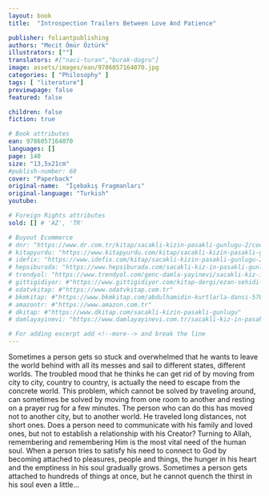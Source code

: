 ```yaml
---
layout: book
title:  "Introspection Trailers Between Love And Patience"

publisher: foliantpublishing
authors: "Mecit Ömür Öztürk"
illustrators: [""]
translators: #["naci-turan","burak-dogru"]
image: assets/images/ean/9786057164070.jpg
categories: [ "Philosophy" ]
tags: [ "literature"]
previewpage: false
featured: false

children: false
fiction: true

# Book attributes
ean: 9786057164070
languages: []
page: 140
size: "13,5x21cm"
#publish-number: 60
cover: "Paperback"
original-name:  "İçebakış Fragmanları"
original-language: "Turkish"
youtube:

# Foreign Rights attributes
sold: [] # 'AZ', 'TR'

# Buyout Ecommerce
# dnr: "https://www.dr.com.tr/kitap/sacakli-kizin-pasakli-gunlugu-2/cocuk-ve-genclik/genclik-10-yas/roman-oyku/urunno=0001893059001"
# kitapyurdu: "https://www.kitapyurdu.com/kitap/sacakli-kizin-pasakli-gunlugu-2-/560122.html&filter_name=Sa%C3%A7akl%C4%B1+K%C4%B1z%27%C4%B1n+Pasakl%C4%B1+G%C3%BCnl%C3%BC%C4%9F%C3%BC+2"
# idefix: "https://www.idefix.com/kitap/sacakli-kizin-pasakli-gunlugu-2/cocuk-ve-genclik/genclik-10-yas/roman-oyku/urunno=0001893059001"
# hepsiburada: "https://www.hepsiburada.com/sacakli-kiz-in-pasakli-gunlugu-2-damla-yayinevi-p-HBV000012ER86"
# trendyol: "https://www.trendyol.com/genc-damla-yayinevi/sacakli-kiz-in-pasakli-gunlugu-2-p-54825777"
# gittigidiyor: #"https://www.gittigidiyor.com/kitap-dergi/ezan-sehidi-adnan-menderes_pdp_732728793"
# odatvkitap: #"https://www.odatvkitap.com.tr"
# bkmkitap: #"https://www.bkmkitap.com/abdulhamidin-kurtlarla-dansi-578226"
# amazontr: #"https://www.amazon.com.tr"
# dkitap: #"https://www.dkitap.com/sacakli-kizin-pasakli-gunlugu"
# damlayayinevi: "https://www.damlayayinevi.com.tr/sacakli-kiz-in-pasakli-gunlugu-2-bu-iste-bi-terslik-var"

# For adding excerpt add <!--more--> and break the line
---
```

Sometimes a person gets so stuck and overwhelmed that he wants to leave the world behind
with all its messes and sail to different states,
different worlds. The troubled mood that he thinks
he can get rid of by moving from city to city, country to country, is actually the need to escape from
the concrete world. This problem, which cannot
be solved by traveling around, can sometimes be
solved by moving from one room to another and
resting on a prayer rug for a few minutes. The person who can do this has moved not to another city,
but to another world. He traveled long distances,
not short ones. Does a person need to communicate with his family and loved ones, but not to
establish a relationship with his Creator? Turning
to Allah, remembering and remembering Him is
the most vital need of the human soul. When a
person tries to satisfy his need to connect to God
by becoming attached to pleasures, people and
things, the hunger in his heart and the emptiness
in his soul gradually grows. Sometimes a person
gets attached to hundreds of things at once, but he
cannot quench the thirst in his soul even a little...
<!--more--> 

